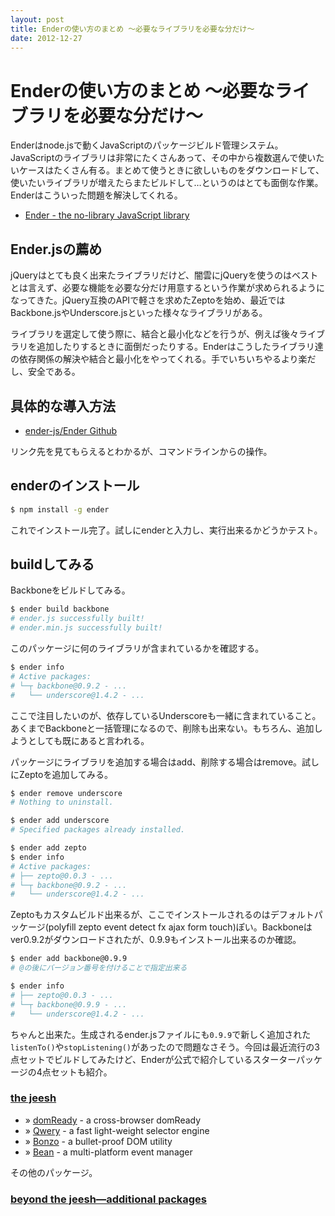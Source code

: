 ```yaml
---
layout: post
title: Enderの使い方のまとめ 〜必要なライブラリを必要な分だけ〜
date: 2012-12-27
---
```


# Enderの使い方のまとめ 〜必要なライブラリを必要な分だけ〜

Enderはnode.jsで動くJavaScriptのパッケージビルド管理システム。
JavaScriptのライブラリは非常にたくさんあって、その中から複数選んで使いたいケースはたくさん有る。まとめて使うときに欲しいものをダウンロードして、使いたいライブラリが増えたらまたビルドして…というのはとても面倒な作業。Enderはこういった問題を解決してくれる。

- [Ender - the no-library JavaScript library](http://ender.jit.su/)

## Ender.jsの薦め

jQueryはとても良く出来たライブラリだけど、闇雲にjQueryを使うのはベストとは言えず、必要な機能を必要な分だけ用意するという作業が求められるようになってきた。jQuery互換のAPIで軽さを求めたZeptoを始め、最近ではBackbone.jsやUnderscore.jsといった様々なライブラリがある。

ライブラリを選定して使う際に、結合と最小化などを行うが、例えば後々ライブラリを追加したりするときに面倒だったりする。Enderはこうしたライブラリ達の依存関係の解決や結合と最小化をやってくれる。手でいちいちやるより楽だし、安全である。

## 具体的な導入方法

- [ender-js/Ender Github](https://github.com/ender-js/Ender)

リンク先を見てもらえるとわかるが、コマンドラインからの操作。

## enderのインストール

```bash
$ npm install -g ender
```

これでインストール完了。試しにenderと入力し、実行出来るかどうかテスト。

## buildしてみる

Backboneをビルドしてみる。

```bash
$ ender build backbone
# ender.js successfully built!
# ender.min.js successfully built!
```

このパッケージに何のライブラリが含まれているかを確認する。

```bash
$ ender info
# Active packages:
# └─┬ backbone@0.9.2 - ...
#   └── underscore@1.4.2 - ...
```

ここで注目したいのが、依存しているUnderscoreも一緒に含まれていること。あくまでBackboneと一括管理になるので、削除も出来ない。もちろん、追加しようとしても既にあると言われる。

パッケージにライブラリを追加する場合はadd、削除する場合はremove。試しにZeptoを追加してみる。

```bash
$ ender remove underscore
# Nothing to uninstall.

$ ender add underscore
# Specified packages already installed.

$ ender add zepto
$ ender info
# Active packages:
# ├── zepto@0.0.3 - ...
# └─┬ backbone@0.9.2 - ...
#   └── underscore@1.4.2 - ...
```

Zeptoもカスタムビルド出来るが、ここでインストールされるのはデフォルトパッケージ(polyfill zepto event detect fx ajax form touch)ぽい。Backboneはver0.9.2がダウンロードされたが、0.9.9もインストール出来るのか確認。

```bash
$ ender add backbone@0.9.9
# @の後にバージョン番号を付けることで指定出来る

$ ender info
# ├── zepto@0.0.3 - ...
# └─┬ backbone@0.9.9 - ...
#   └── underscore@1.4.2 - ...
```

ちゃんと出来た。生成されるender.jsファイルにも`0.9.9`で新しく追加された`listenTo()`や`stopListening()`があったので問題なさそう。今回は最近流行の3点セットでビルドしてみたけど、Enderが公式で紹介しているスターターパッケージの4点セットも紹介。

### [the jeesh](http://ender.jit.su/#jeesh)

- » [domReady](https://github.com/ded/domready) - a cross-browser domReady
- » [Qwery](https://github.com/ded/qwery) - a fast light-weight selector engine
- » [Bonzo](https://github.com/ded/bonzo) - a bullet-proof DOM utility
- » [Bean](https://github.com/fat/bean) - a multi-platform event manager

その他のパッケージ。

### [beyond the jeesh—additional packages](http://ender.jit.su/#additionalpackages)
